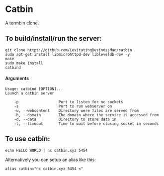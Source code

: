 # Catbin
A termbin clone.

## To build/install/run the server:
```SH
git clone https://github.com/LevitatingBusinessMan/catbin
sudo apt-get install libmicrohttpd-dev libleveldb-dev -y
make
sudo make install
catbind
```

#### Arguments
```
Usage: catbind [OPTION]...
Launch a catbin server

    -p                  Port to listen for nc sockets
    -s                  Port to run webserver on
    -w, --webcontent    Directory were files are served from
    -h, --domain        The domain where the service is accessed from
    -d, --data          Directory to store data in
	-t, --timeout       Time to wait before closing socket in seconds

```

## To use catbin:
```SH
echo HELLO WORLD | nc catbin.xyz 5454
```
Alternatively you can setup an alias like this:
```SH
alias catbin="nc catbin.xyz 5454 <"
```
